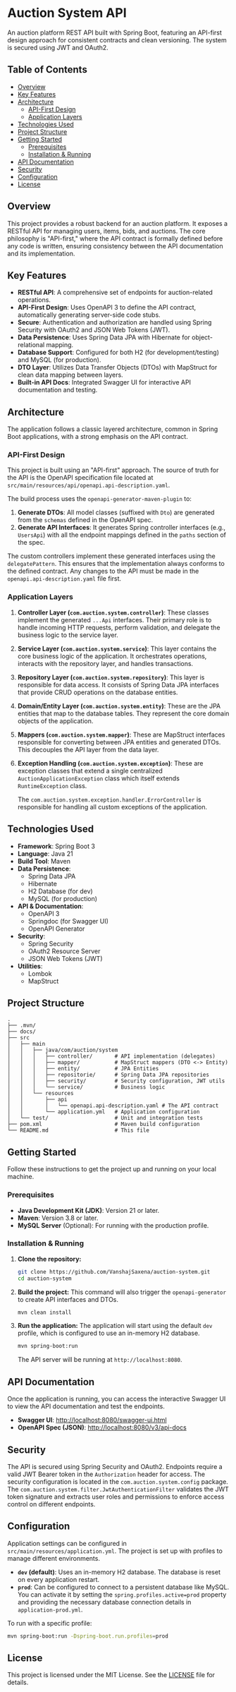 # Auction System API

An auction platform REST API built with Spring Boot, featuring an API-first
design approach for consistent contracts and clean versioning. The system is
secured using JWT and OAuth2.

## Table of Contents

- [Overview](#overview)
- [Key Features](#key-features)
- [Architecture](#architecture)
  - [API-First Design](#api-first-design)
  - [Application Layers](#application-layers)
- [Technologies Used](#technologies-used)
- [Project Structure](#project-structure)
- [Getting Started](#getting-started)
  - [Prerequisites](#prerequisites)
  - [Installation & Running](#installation--running)
- [API Documentation](#api-documentation)
- [Security](#security)
- [Configuration](#configuration)
- [License](#license)

## Overview

This project provides a robust backend for an auction platform. It exposes a
RESTful API for managing users, items, bids, and auctions. The core philosophy
is "API-first," where the API contract is formally defined before any code is
written, ensuring consistency between the API documentation and its
implementation.

## Key Features

- **RESTful API**: A comprehensive set of endpoints for auction-related
  operations.
- **API-First Design**: Uses OpenAPI 3 to define the API contract,
  automatically generating server-side code stubs.
- **Secure**: Authentication and authorization are handled using Spring
  Security with OAuth2 and JSON Web Tokens (JWT).
- **Data Persistence**: Uses Spring Data JPA with Hibernate for
  object-relational mapping.
- **Database Support**: Configured for both H2 (for development/testing) and
  MySQL (for production).
- **DTO Layer**: Utilizes Data Transfer Objects (DTOs) with MapStruct for clean
  data mapping between layers.
- **Built-in API Docs**: Integrated Swagger UI for interactive API
  documentation and testing.

## Architecture

The application follows a classic layered architecture, common in Spring Boot
applications, with a strong emphasis on the API contract.

### API-First Design

This project is built using an "API-first" approach. The source of truth for
the API is the OpenAPI specification file located at
`src/main/resources/api/openapi.api-description.yaml`.

The build process uses the `openapi-generator-maven-plugin` to:

1. **Generate DTOs**: All model classes (suffixed with `Dto`) are generated
   from the `schemas` defined in the OpenAPI spec.
2. **Generate API Interfaces**: It generates Spring controller interfaces
   (e.g., `UsersApi`) with all the endpoint mappings defined in the `paths`
   section of the spec.

The custom controllers implement these generated interfaces using the
`delegatePattern`. This ensures that the implementation always conforms to the
defined contract. Any changes to the API must be made in the
`openapi.api-description.yaml` file first.

### Application Layers

1. **Controller Layer (`com.auction.system.controller`)**: These classes
   implement the generated `...Api` interfaces. Their primary role is to handle
   incoming HTTP requests, perform validation, and delegate the business logic to
   the service layer.

2. **Service Layer (`com.auction.system.service`)**: This layer contains the
   core business logic of the application. It orchestrates operations,
   interacts with the repository layer, and handles transactions.

3. **Repository Layer (`com.auction.system.repository`)**: This layer is
   responsible for data access. It consists of Spring Data JPA interfaces that
   provide CRUD operations on the database entities.

4. **Domain/Entity Layer (`com.auction.system.entity`)**: These are the JPA
   entities that map to the database tables. They represent the core domain
   objects of the application.

5. **Mappers (`com.auction.system.mapper`)**: These are MapStruct interfaces
   responsible for converting between JPA entities and generated DTOs. This
   decouples the API layer from the data layer.

6. **Exception Handling (`com.auction.system.exception`)**: These are exception
   classes that extend a single centralized `AuctionApplicationException` class
   which itself extends `RuntimeException` class.

   The `com.auction.system.exception.handler.ErrorController` is responsible
   for handling all custom exceptions of the application.

## Technologies Used

- **Framework**: Spring Boot 3
- **Language**: Java 21
- **Build Tool**: Maven
- **Data Persistence**:
  - Spring Data JPA
  - Hibernate
  - H2 Database (for dev)
  - MySQL (for production)
- **API & Documentation**:
  - OpenAPI 3
  - Springdoc (for Swagger UI)
  - OpenAPI Generator
- **Security**:
  - Spring Security
  - OAuth2 Resource Server
  - JSON Web Tokens (JWT)
- **Utilities**:
  - Lombok
  - MapStruct

## Project Structure

```
.
├── .mvn/
├── docs/
├── src
│   ├── main
│   │   ├── java/com/auction/system
│   │   │   ├── controller/       # API implementation (delegates)
│   │   │   ├── mapper/           # MapStruct mappers (DTO <-> Entity)
│   │   │   ├── entity/           # JPA Entities
│   │   │   ├── repositorie/      # Spring Data JPA repositories
│   │   │   ├── security/         # Security configuration, JWT utils
│   │   │   └── service/          # Business logic
│   │   └── resources
│   │       ├── api
│   │       │   └── openapi.api-description.yaml # The API contract
│   │       └── application.yml   # Application configuration
│   └── test/                     # Unit and integration tests
├── pom.xml                       # Maven build configuration
└── README.md                     # This file
```

## Getting Started

Follow these instructions to get the project up and running on your local machine.

### Prerequisites

- **Java Development Kit (JDK)**: Version 21 or later.
- **Maven**: Version 3.8 or later.
- **MySQL Server** (Optional): For running with the production profile.

### Installation & Running

1. **Clone the repository:**

   ```sh
   git clone https://github.com/VanshajSaxena/auction-system.git
   cd auction-system
   ```

2. **Build the project:**
   This command will also trigger the `openapi-generator` to create API interfaces and DTOs.

   ```sh
   mvn clean install
   ```

3. **Run the application:**
   The application will start using the default `dev` profile, which is configured to use an in-memory H2 database.

   ```sh
   mvn spring-boot:run
   ```

   The API server will be running at `http://localhost:8080`.

## API Documentation

Once the application is running, you can access the interactive Swagger UI to view the API documentation and test the endpoints.

- **Swagger UI**: [http://localhost:8080/swagger-ui.html](http://localhost:8080/swagger-ui.html)
- **OpenAPI Spec (JSON)**: [http://localhost:8080/v3/api-docs](http://localhost:8080/v3/api-docs)

## Security

The API is secured using Spring Security and OAuth2. Endpoints require a valid
JWT Bearer token in the `Authorization` header for access. The security
configuration is located in the `com.auction.system.config` package. The
`com.auction.system.filter.JwtAuthenticationFilter` validates the JWT token
signature and extracts user roles and permissions to
enforce access control on different endpoints.

## Configuration

Application settings can be configured in `src/main/resources/application.yml`.
The project is set up with profiles to manage different environments.

- **`dev` (default)**: Uses an in-memory H2 database. The database is reset on
  every application restart.
- **`prod`**: Can be configured to connect to a persistent database like MySQL.
  You can activate it by setting the `spring.profiles.active=prod` property and
  providing the necessary database connection details in `application-prod.yml`.

To run with a specific profile:

```sh
mvn spring-boot:run -Dspring-boot.run.profiles=prod
```

## License

This project is licensed under the MIT License. See the [LICENSE](LICENSE) file for details.

